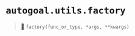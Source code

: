 # `autogoal.utils.factory`

> [📝](https://github.com/autogoal/autogoal/blob/master/autogoal/utils/__init__.py#L160)
> `factory(func_or_type, *args, **kwargs)`

